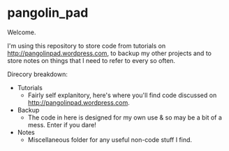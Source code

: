 pangolin_pad
============

Welcome.

I'm using this repository to store code from tutorials on http://pangolinpad.wordpress.com, 
to backup my other projects and to store notes on things that I need to refer to every so often.

Direcory breakdown:
  - Tutorials
      - Fairly self explanitory, here's where you'll find code discussed on http://pangolinpad.wordpress.com.
  - Backup
      - The code in here is designed for my own use & so may be a bit of a mess. Enter if you dare!
  - Notes
      - Miscellaneous folder for any useful non-code stuff I find.
